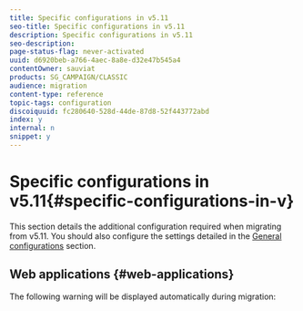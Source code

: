 ```yaml
---
title: Specific configurations in v5.11
seo-title: Specific configurations in v5.11
description: Specific configurations in v5.11
seo-description: 
page-status-flag: never-activated
uuid: d6920beb-a766-4aec-8a8e-d32e47b545a4
contentOwner: sauviat
products: SG_CAMPAIGN/CLASSIC
audience: migration
content-type: reference
topic-tags: configuration
discoiquuid: fc280640-528d-44de-87d8-52f443772abd
index: y
internal: n
snippet: y
---
```


# Specific configurations in v5.11{#specific-configurations-in-v}

This section details the additional configuration required when migrating from v5.11. You should also configure the settings detailed in the [General configurations](https://helpx.adobe.com/campaign/standard/migration/using/general-configurations.html) section.

## Web applications {#web-applications}

The following warning will be displayed automatically during migration:
